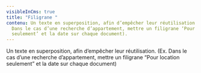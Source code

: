 ```yaml
---
visibleInCms: true
title: "Filigrane "
contenu: Un texte en superposition, afin d’empêcher leur réutilisation. (Ex.
  Dans le cas d’une recherche d’appartement, mettre un filigrane ‘Pour location
  seulement’ et la date sur chaque document).
---
```

<!--StartFragment-->

Un texte en superposition, afin d’empêcher leur réutilisation. (Ex. Dans le cas d’une recherche d’appartement, mettre un filigrane “Pour location seulement” et la date sur chaque document)

<!--EndFragment-->